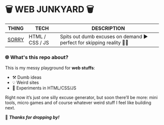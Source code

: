 # 🗑 WEB JUNKYARD 🗑

| **THING**                 | **TECH**            | **DESCRIPTION**                                                   |
|---------------------------|---------------------|-------------------------------------------------------------------|
| [SORRY](https://thekylegomes.github.io/web_junkyard/sorry/)| HTML / CSS / JS     | Spits out dumb excuses on demand ► perfect for skipping reality 🏃💨 |

### 🌐 What's this repo about?

This is my messy playground for **web stuffs**:
- ⚒️ Dumb ideas
- 💡 Weird sites
- 🧪 Experiments in HTML/CSS/JS

Right now it’s just one silly excuse generator, but soon there’ll be more: mini tools, micro games and of course whatever weird stuff I feel like building next.

👋 ***Thanks for dropping by!***
